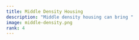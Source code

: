 ```yaml
---
title: Middle Density Housing
description: "Middle density housing can bring "
image: middle-density.png
rank: 4
---
```


